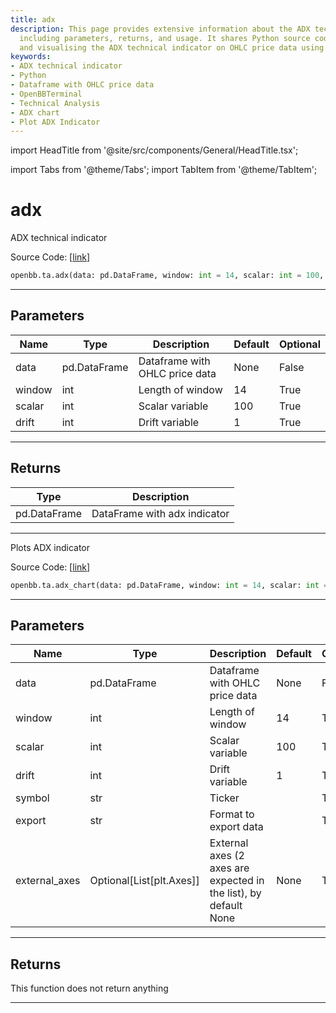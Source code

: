 ```yaml
---
title: adx
description: This page provides extensive information about the ADX technical indicator,
  including parameters, returns, and usage. It shares Python source codes for implementing
  and visualising the ADX technical indicator on OHLC price data using OpenBBTerminal.
keywords:
- ADX technical indicator
- Python
- Dataframe with OHLC price data
- OpenBBTerminal
- Technical Analysis
- ADX chart
- Plot ADX Indicator
---
```


import HeadTitle from '@site/src/components/General/HeadTitle.tsx';

<HeadTitle title="adx - Ta - Reference | OpenBB SDK Docs" />

import Tabs from '@theme/Tabs';
import TabItem from '@theme/TabItem';

# adx

<Tabs>
<TabItem value="model" label="Model" default>

ADX technical indicator

Source Code: [[link](https://github.com/OpenBB-finance/OpenBBTerminal/tree/main/openbb_terminal/common/technical_analysis/trend_indicators_model.py#L16)]

```python
openbb.ta.adx(data: pd.DataFrame, window: int = 14, scalar: int = 100, drift: int = 1)
```

---

## Parameters

| Name | Type | Description | Default | Optional |
| ---- | ---- | ----------- | ------- | -------- |
| data | pd.DataFrame | Dataframe with OHLC price data | None | False |
| window | int | Length of window | 14 | True |
| scalar | int | Scalar variable | 100 | True |
| drift | int | Drift variable | 1 | True |


---

## Returns

| Type | Description |
| ---- | ----------- |
| pd.DataFrame | DataFrame with adx indicator |
---

</TabItem>
<TabItem value="view" label="Chart">

Plots ADX indicator

Source Code: [[link](https://github.com/OpenBB-finance/OpenBBTerminal/tree/main/openbb_terminal/common/technical_analysis/trend_indicators_view.py#L30)]

```python
openbb.ta.adx_chart(data: pd.DataFrame, window: int = 14, scalar: int = 100, drift: int = 1, symbol: str = "", export: str = "", external_axes: Optional[List[matplotlib.axes._axes.Axes]] = None)
```

---

## Parameters

| Name | Type | Description | Default | Optional |
| ---- | ---- | ----------- | ------- | -------- |
| data | pd.DataFrame | Dataframe with OHLC price data | None | False |
| window | int | Length of window | 14 | True |
| scalar | int | Scalar variable | 100 | True |
| drift | int | Drift variable | 1 | True |
| symbol | str | Ticker |  | True |
| export | str | Format to export data |  | True |
| external_axes | Optional[List[plt.Axes]] | External axes (2 axes are expected in the list), by default None | None | True |


---

## Returns

This function does not return anything

---

</TabItem>
</Tabs>
